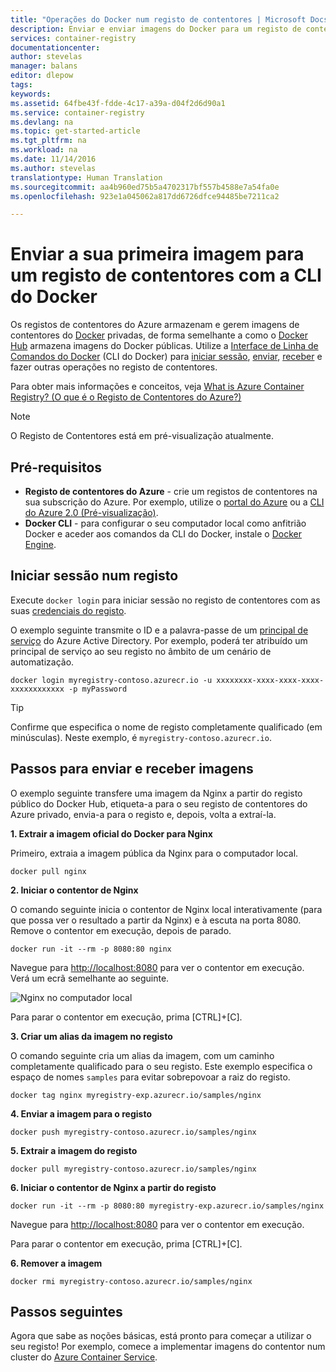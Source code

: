 ```yaml
---
title: "Operações do Docker num registo de contentores | Microsoft Docs"
description: Enviar e enviar imagens do Docker para um registo de contentores do Azure com a CLI do Docker
services: container-registry
documentationcenter: 
author: stevelas
manager: balans
editor: dlepow
tags: 
keywords: 
ms.assetid: 64fbe43f-fdde-4c17-a39a-d04f2d6d90a1
ms.service: container-registry
ms.devlang: na
ms.topic: get-started-article
ms.tgt_pltfrm: na
ms.workload: na
ms.date: 11/14/2016
ms.author: stevelas
translationtype: Human Translation
ms.sourcegitcommit: aa4b960ed75b5a4702317bf557b4588e7a54fa0e
ms.openlocfilehash: 923e1a045062a817dd6726dfce94485be7211ca2

---
```

# <a name="push-your-first-image-to-a-container-registry-using-the-docker-cli"></a>Enviar a sua primeira imagem para um registo de contentores com a CLI do Docker
Os registos de contentores do Azure armazenam e gerem imagens de contentores do [Docker](http://hub.docker.com) privadas, de forma semelhante a como o [Docker Hub](https://hub.docker.com/) armazena imagens do Docker públicas. Utilize a [Interface de Linha de Comandos do Docker](https://docs.docker.com/engine/reference/commandline/cli/) (CLI do Docker) para [iniciar sessão](https://docs.docker.com/engine/reference/commandline/login/), [enviar](https://docs.docker.com/engine/reference/commandline/push/), [receber](https://docs.docker.com/engine/reference/commandline/pull/) e fazer outras operações no registo de contentores. 

Para obter mais informações e conceitos, veja [What is Azure Container Registry? (O que é o Registo de Contentores do Azure?)](container-registry-intro.md)


> [!NOTE]
> O Registo de Contentores está em pré-visualização atualmente.
> 
> 

## <a name="prerequisites"></a>Pré-requisitos
* **Registo de contentores do Azure** - crie um registos de contentores na sua subscrição do Azure. Por exemplo, utilize o [portal do Azure](container-registry-get-started-portal.md) ou a [CLI do Azure 2.0 (Pré-visualização)](container-registry-get-started-azure-cli.md).
* **Docker CLI** - para configurar o seu computador local como anfitrião Docker e aceder aos comandos da CLI do Docker, instale o [Docker Engine](https://docs.docker.com/engine/installation/).

## <a name="log-in-to-a-registry"></a>Iniciar sessão num registo
Execute `docker login` para iniciar sessão no registo de contentores com as suas [credenciais do registo](container-registry-authentication.md).

O exemplo seguinte transmite o ID e a palavra-passe de um [principal de serviço](../active-directory/active-directory-application-objects.md) do Azure Active Directory. Por exemplo, poderá ter atribuído um principal de serviço ao seu registo no âmbito de um cenário de automatização. 

```
docker login myregistry-contoso.azurecr.io -u xxxxxxxx-xxxx-xxxx-xxxx-xxxxxxxxxxxx -p myPassword
```

> [!TIP]
> Confirme que especifica o nome de registo completamente qualificado (em minúsculas). Neste exemplo, é `myregistry-contoso.azurecr.io`.

## <a name="steps-to-pull-and-push-an-image"></a>Passos para enviar e receber imagens
O exemplo seguinte transfere uma imagem da Nginx a partir do registo público do Docker Hub, etiqueta-a para o seu registo de contentores do Azure privado, envia-a para o registo e, depois, volta a extraí-la.

**1. Extrair a imagem oficial do Docker para Nginx**

Primeiro, extraia a imagem pública da Nginx para o computador local.

```
docker pull nginx
```
**2. Iniciar o contentor de Nginx**

O comando seguinte inicia o contentor de Nginx local interativamente (para que possa ver o resultado a partir da Nginx) e à escuta na porta 8080. Remove o contentor em execução, depois de parado.

```
docker run -it --rm -p 8080:80 nginx
```

Navegue para [http://localhost:8080](http://localhost:8080) para ver o contentor em execução. Verá um ecrã semelhante ao seguinte.

![Nginx no computador local](./media/container-registry-get-started-docker-cli/nginx.png)

Para parar o contentor em execução, prima [CTRL]+[C].

**3. Criar um alias da imagem no registo**

O comando seguinte cria um alias da imagem, com um caminho completamente qualificado para o seu registo. Este exemplo especifica o espaço de nomes `samples` para evitar sobrepovoar a raiz do registo.

```
docker tag nginx myregistry-exp.azurecr.io/samples/nginx
```  

**4. Enviar a imagem para o registo**

```
docker push myregistry-contoso.azurecr.io/samples/nginx
``` 

**5. Extrair a imagem do registo**

```
docker pull myregistry-contoso.azurecr.io/samples/nginx
``` 

**6. Iniciar o contentor de Nginx a partir do registo**

```
docker run -it --rm -p 8080:80 myregistry-exp.azurecr.io/samples/nginx
```

Navegue para [http://localhost:8080](http://localhost:8080) para ver o contentor em execução.

Para parar o contentor em execução, prima [CTRL]+[C].

**6. Remover a imagem**

```
docker rmi myregistry-contoso.azurecr.io/samples/nginx
```



## <a name="next-steps"></a>Passos seguintes
Agora que sabe as noções básicas, está pronto para começar a utilizar o seu registo! Por exemplo, comece a implementar imagens do contentor num cluster do [Azure Container Service](https://azure.microsoft.com/documentation/services/container-service/).






<!--HONumber=Nov16_HO3-->


